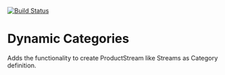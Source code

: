 [![Build Status](https://travis-ci.org/Einrichtungshaus-Ostermann/ost-article-assembly-surcharge.svg?branch=master)](https://travis-ci.org/Einrichtungshaus-Ostermann/ost-dynamic-categories)
# Dynamic Categories

Adds the functionality to create ProductStream like Streams as Category definition.